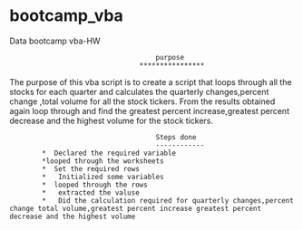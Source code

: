 # bootcamp_vba
Data bootcamp vba-HW


                                        purpose
                                    ****************

The purpose of this vba script is to create a script that loops through all the stocks for each quarter and 
calculates the quarterly changes,percent change ,total volume for all the stock tickers. From the results obtained again loop through 
and find the greatest percent increase,greatest percent decrease and the highest volume for the stock tickers.

                                        Steps done
                                        ------------
            *  Declared the required variable
            *looped through the worksheets
            *  Set the required rows
            *   Initialized some variables 
            *  looped through the rows
            *   extracted the valuse
            *   Did the calculation required for quarterly changes,percent change total volume,greatest percent increase greatest percent decrease and the highest volume                    